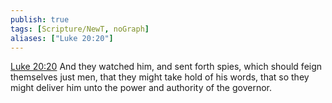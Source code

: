 ```yaml
---
publish: true
tags: [Scripture/NewT, noGraph]
aliases: ["Luke 20:20"]
---
```

[Luke 20:20](https://churchofjesuschrist.org/study/scriptures/nt/luke/20?lang=eng&id=p20#p20) And they watched him, and sent forth spies, which should feign themselves just men, that they might take hold of his words, that so they might deliver him unto the power and authority of the governor.
